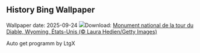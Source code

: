 ## History Bing Wallpaper
Wallpaper date: 2025-09-24
![](https://www.bing.com/th?id=OHR.BearLodge_FR-FR5273744579_UHD.jpg&w=1000)Download: [Monument national de la tour du Diable, Wyoming, États-Unis (© Laura Hedien/Getty Images)](https://www.bing.com/th?id=OHR.BearLodge_FR-FR5273744579_UHD.jpg)

Auto get programm by LtgX
